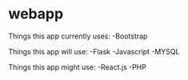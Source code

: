 # webapp

Things this app currently uses:
 -Bootstrap

Things this app will use:
  -Flask
  -Javascript
  -MYSQL
 
Things this app might use:
  -React.js
  -PHP